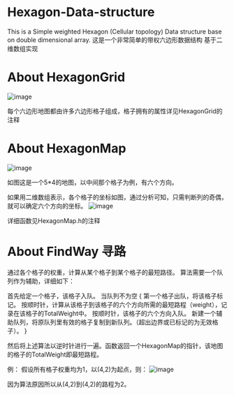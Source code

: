 # Hexagon-Data-structure
This is a Simple weighted Hexagon (Cellular topology) Data structure base on double dimensional array.
这是一个非常简单的带权六边形数据结构
基于二维数组实现

# About HexagonGrid
![image](https://raw.githubusercontent.com/Linzecong/Hexagon-Data-structure/master/images-folder/grid.png)

每个六边形地图都由许多六边形格子组成，格子拥有的属性详见HexagonGrid的注释

# About HexagonMap
![image](https://raw.githubusercontent.com/Linzecong/Hexagon-Data-structure/master/images-folder/map.png)

如图这是一个5*4的地图，以中间那个格子为例，有六个方向。

如果用二维数组表示，各个格子的坐标如图，通过分析可知，只需判断列的奇偶，就可以确定六个方向的坐标。
![image](https://raw.githubusercontent.com/Linzecong/Hexagon-Data-structure/master/images-folder/map1.png)

详细函数见HexagonMap.h的注释

# About FindWay 寻路

通过各个格子的权重，计算从某个格子到某个格子的最短路径。
算法需要一个队列作为辅助，详细如下：

首先给定一个格子，该格子入队。
当队列不为空 {
第一个格子出队，将该格子标记。
按顺时针，计算从该格子到该格子的六个方向所需的最短路程（weight），记录在该格子的TotalWeight中。
按顺时针，该格子的六个方向入队。
新建一个辅助队列，将原队列里有效的格子复制到新队列。（超出边界或已标记的为无效格子）。
}

然后将上述算法以逆时针进行一遍。函数返回一个HexagonMap的指针，该地图的格子的TotalWeight即最短路程。

例：
假设所有格子权重均为1，以(4,2)为起点，则：
![image](https://raw.githubusercontent.com/Linzecong/Hexagon-Data-structure/master/images-folder/findway.png)

因为算法原因所以从(4,2)到(4,2)的路程为2。






